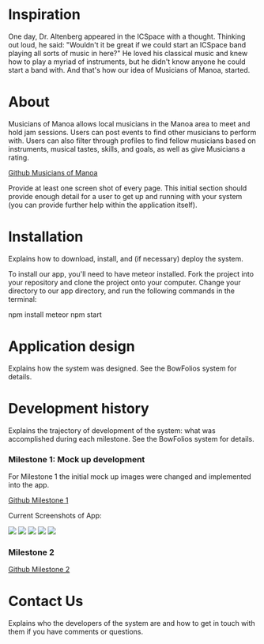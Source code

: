 # Inspiration

One day, Dr. Altenberg appeared in the ICSpace with a thought.  Thinking out loud, he said: "Wouldn't it be great if we could start an ICSpace band playing all sorts of music in here?"  He loved his classical music and knew how to play a myriad of instruments, but he didn't know anyone he could start a band with. And that's how our idea of Musicians of Manoa, started.

# About

Musicians of Manoa allows local musicians in the Manoa area to meet and hold jam sessions.  Users can post events to find other musicians to perform with.  Users can also filter through profiles to find fellow musicians based on instruments, musical tastes, skills, and goals, as well as give Musicians a rating.
 
 [Github Musicians of Manoa](https://github.com/musiciansofmanoa)
 
Provide at least one screen shot of every page. This initial section should provide enough detail for a user to get up and running with your system (you can provide further help within the application itself).

# Installation

Explains how to download, install, and (if necessary) deploy the system.

To install our app, you'll need to have meteor installed. Fork the project into your repository and clone the project onto your computer. Change your directory to our app directory, and run the following commands in the terminal: 

npm install
meteor npm start

# Application design

Explains how the system was designed. See the BowFolios system for details.

# Development history

Explains the trajectory of development of the system: what was accomplished during each milestone. See the BowFolios system for details.

### Milestone 1: Mock up development

For Milestone 1 the initial mock up images were changed and implemented into the app. 

[Github Milestone 1](https://github.com/musiciansofmanoa/musiciansofmanoa/projects/2) 

Current Screenshots of App:

<img src="../images/Landing_image_1.jpg"> 

<img src="../images/Landing_image_2.jpg"> 

<img src="../images/signin_image.jpg"> 

<img src="../images/Profile_image.jpg"> 

<img src="../images/Browse_image.jpg"> 

### Milestone 2

[Github Milestone 2](https://github.com/musiciansofmanoa/musiciansofmanoa/projects/3)


# Contact Us 

Explains who the developers of the system are and how to get in touch with them if you have comments or questions.

